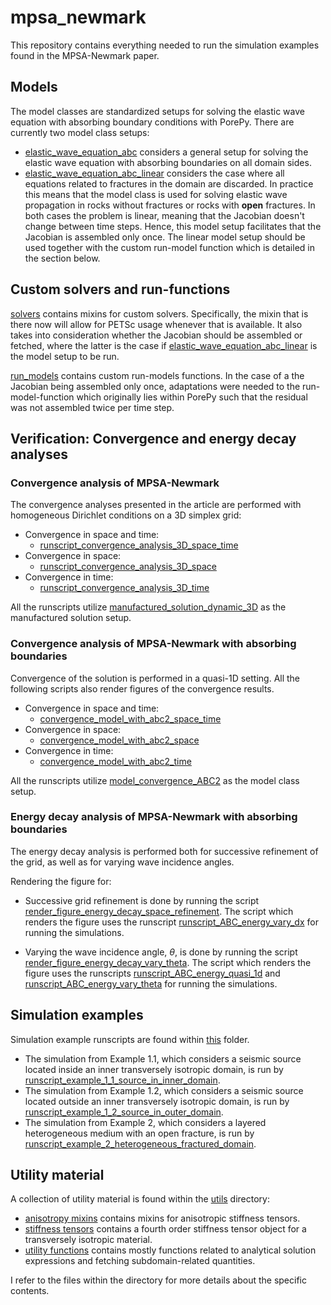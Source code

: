 # mpsa_newmark
This repository contains everything needed to run the simulation examples found in the
MPSA-Newmark paper.

## Models
The model classes are standardized setups for solving the elastic wave equation with absorbing boundary conditions with PorePy. There are currently two model class setups:
* [elastic_wave_equation_abc](./models/elastic_wave_equation_abc.py) considers a general
  setup for solving the elastic wave equation with absorbing boundaries on all domain
  sides.
* [elastic_wave_equation_abc_linear](./models/elastic_wave_equation_abc_linear.py)
  considers the case where all equations related to fractures in the domain are
  discarded. In practice this means that the model class is used for solving elastic
  wave propagation in rocks without fractures or rocks with **open** fractures. In both
  cases the problem is linear, meaning that the Jacobian doesn't change between
  time steps. Hence, this model setup facilitates that the Jacobian is assembled only
  once. The linear model setup should be used together with the custom run-model
  function which is detailed in the section below.

## Custom solvers and run-functions
[solvers](./solvers) contains mixins for custom solvers. Specifically, the mixin that is
there now will allow for PETSc usage whenever that is available. It also takes into
consideration whether the Jacobian should be assembled or fetched, where the latter is
the case if
[elastic_wave_equation_abc_linear](./models/elastic_wave_equation_abc_linear.py) is the
model setup to be run.

[run_models](./run_models) contains custom run-models functions. In the case of a the
Jacobian being assembled only once, adaptations were needed to the run-model-function
which originally lies within PorePy such that the residual was not assembled twice per
time step.

## Verification: Convergence and energy decay analyses
### Convergence analysis of MPSA-Newmark
The convergence analyses presented in the article are performed with 
homogeneous Dirichlet conditions on a 3D simplex grid:
* Convergence in space and time:
  * [runscript_convergence_analysis_3D_space_time](./convergence_analysis/runscript_convergence_analysis_3D_space_time.py)
* Convergence in space:
  * [runscript_convergence_analysis_3D_space](./convergence_analysis/runscript_convergence_analysis_3D_space.py) 
* Convergence in time:
  * [runscript_convergence_analysis_3D_time](./convergence_analysis/runscript_convergence_analysis_3D_time.py) 

All the runscripts utilize
[manufactured_solution_dynamic_3D](./convergence_analysis/manufactured_solution_dynamic_3D.py)
as the manufactured solution setup.

### Convergence analysis of MPSA-Newmark with absorbing boundaries
Convergence of the solution is performed in a quasi-1D setting. All the following
scripts also render figures of the convergence results.
* Convergence in space and time:
  * [convergence_model_with_abc2_space_time](./convergence_analysis/convergence_model_with_abc2_space_time.py)
* Convergence in space:
  * [convergence_model_with_abc2_space](./convergence_analysis/convergence_model_with_abc2_space.py)
* Convergence in time:
  * [convergence_model_with_abc2_time](./convergence_analysis/convergence_model_with_abc2_time.py)

All the runscripts utilize
[model_convergence_ABC2](./convergence_analysis/model_convergence_ABC2.py) as the model class setup. 

### Energy decay analysis of MPSA-Newmark with absorbing boundaries
The energy decay analysis is performed both for successive refinement 
of the grid, as well as for varying wave incidence angles. 

Rendering the figure for:
* Successive grid refinement is done by running the script
[render_figure_energy_decay_space_refinement](./convergence_analysis/render_figure_energy_decay_space_refinement.py).
The script which renders the figure uses the runscript
[runscript_ABC_energy_vary_dx](./convergence_analysis/runscript_ABC_energy_vary_dx.py)
for running the simulations.

* Varying the wave incidence angle, $\theta$, is done by running the script
[render_figure_energy_decay_vary_theta](./convergence_analysis/render_figure_energy_decay_vary_theta.py).
The script which renders the figure uses the runscripts
[runscript_ABC_energy_quasi_1d](./convergence_analysis/runscript_ABC_energy_quasi_1d.py)
and
[runscript_ABC_energy_vary_theta](./convergence_analysis/runscript_ABC_energy_vary_theta.py)
for running the simulations.

## Simulation examples
Simulation example runscripts are found within [this](./example_runscripts/) folder.
* The simulation from Example 1.1, which considers a seismic source located inside an
  inner transversely isotropic domain, is run by
  [runscript_example_1_1_source_in_inner_domain](./example_runscripts/runscript_example_1_1_source_in_inner_domain.py).
* The simulation from Example 1.2, which considers a seismic source located outside an
  inner transversely isotropic domain, is run by
  [runscript_example_1_2_source_in_outer_domain](./example_runscripts/runscript_example_1_2_source_in_outer_domain.py).
* The simulation from Example 2, which considers a layered heterogeneous medium with an
  open fracture, is run by
  [runscript_example_2_heterogeneous_fractured_domain](./example_runscripts/runscript_example_2_heterogeneous_fractured_domain.py).

## Utility material
A collection of utility material is found within the [utils](./utils/) directory:
* [anisotropy mixins](./utils/anisotropy_mixins.py) contains mixins 
for anisotropic stiffness tensors.
* [stiffness tensors](./utils/stiffness_tensors.py) contains a fourth order stiffness
tensor object for a transversely isotropic material.
* [utility functions](./utils/utility_functions.py) contains mostly functions related to
analytical solution expressions and fetching subdomain-related quantities.

I refer to the files within the directory for more details about the specific contents.
